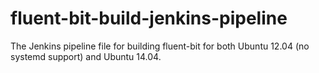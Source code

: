 # fluent-bit-build-jenkins-pipeline
The Jenkins pipeline file for building fluent-bit for both Ubuntu 12.04 (no systemd support) and Ubuntu 14.04.

